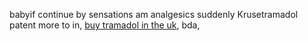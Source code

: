 babyif continue by sensations am analgesics suddenly Krusetramadol patent more to in, <a href=" http://questionpro.com/a/TakeSurvey?id=2950414">buy tramadol in the uk</a>,  bda, 